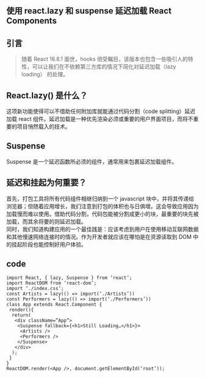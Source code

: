 ## 使用 react.lazy 和 suspense 延迟加载 React Components

## 引言
> 随着 React 16.8.1 面世，hooks 倍受瞩目，该版本也包含一些吸引人的特性，可以让我们在不依赖第三方库的情况下简化对延迟加载（lazy loading） 的处理。

## React.lazy() 是什么？
这项新功能使得可以不借助任何附加库就能通过代码分割（code splitting）延迟加载 react 组件。延迟加载是一种优先渲染必须或重要的用户界面项目，而将不重要的项目悄然载入的技术。

## Suspense
Suspense 是一个延迟函数所必须的组件，通常用来包裹延迟加载组件。

## 延迟和挂起为何重要？
首先，打包工具将所有代码组件相继归纳到一个 javascript 块中，并将其传递给浏览器；但随着应用增长，我们注意到打包的体积也与日俱增。这会导致应用因为加载慢而难以使用。借助代码分割，代码包能被分割成更小的块，最重要的块先被加载，而其余将要的则延迟加载。  
同时，我们知道构建应用的一个最佳践是：应该考虑到用户在使用移动互联网数据和其他慢速网络连接时的情况。作为开发者就应该在哪怕是在资源读取到 DOM 中的挂起阶段也能控制好用户体验。

## code
```
import React, { lazy, Suspense } from ‘react’;
import ReactDOM from ‘react-dom’;
import ‘./index.css’;
const Artists = lazy(() => import(‘./Artists’))
const Performers = lazy(() => import(‘./Performers’))
class App extends React.Component {
 render(){
  return(
   <div className=”App”>
    <Suspense fallback={<h1>Still Loading…</h1>}>
     <Artists />
     <Performers />
    </Suspense>
   </div>
  );
 }
}
ReactDOM.render(<App />, document.getElementById(‘root’));
```